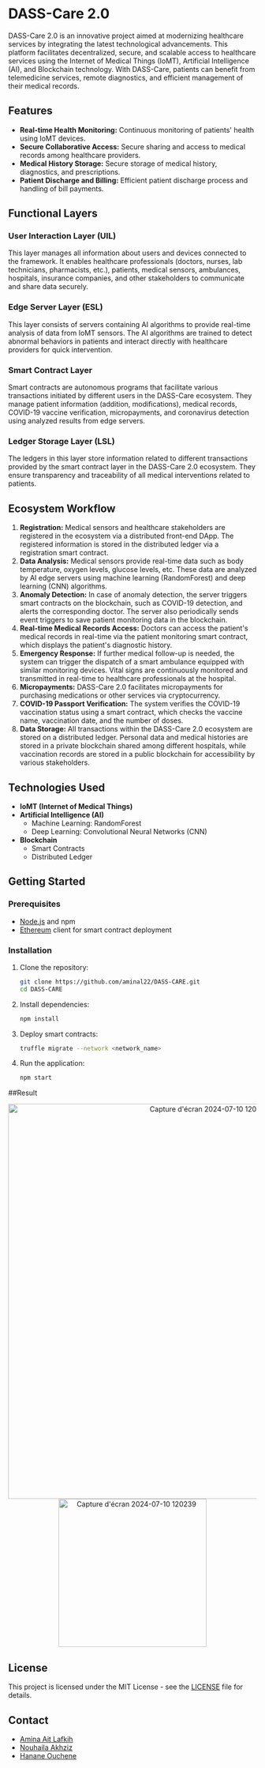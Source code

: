 # DASS-Care 2.0

DASS-Care 2.0 is an innovative project aimed at modernizing healthcare services by integrating the latest technological advancements. This platform facilitates decentralized, secure, and scalable access to healthcare services using the Internet of Medical Things (IoMT), Artificial Intelligence (AI), and Blockchain technology. With DASS-Care, patients can benefit from telemedicine services, remote diagnostics, and efficient management of their medical records.

## Features

- **Real-time Health Monitoring:** Continuous monitoring of patients' health using IoMT devices.
- **Secure Collaborative Access:** Secure sharing and access to medical records among healthcare providers.
- **Medical History Storage:** Secure storage of medical history, diagnostics, and prescriptions.
- **Patient Discharge and Billing:** Efficient patient discharge process and handling of bill payments.

## Functional Layers

### User Interaction Layer (UIL)
This layer manages all information about users and devices connected to the framework. It enables healthcare professionals (doctors, nurses, lab technicians, pharmacists, etc.), patients, medical sensors, ambulances, hospitals, insurance companies, and other stakeholders to communicate and share data securely.

### Edge Server Layer (ESL)
This layer consists of servers containing AI algorithms to provide real-time analysis of data from IoMT sensors. The AI algorithms are trained to detect abnormal behaviors in patients and interact directly with healthcare providers for quick intervention.

### Smart Contract Layer
Smart contracts are autonomous programs that facilitate various transactions initiated by different users in the DASS-Care ecosystem. They manage patient information (addition, modifications), medical records, COVID-19 vaccine verification, micropayments, and coronavirus detection using analyzed results from edge servers.

### Ledger Storage Layer (LSL)
The ledgers in this layer store information related to different transactions provided by the smart contract layer in the DASS-Care 2.0 ecosystem. They ensure transparency and traceability of all medical interventions related to patients.

## Ecosystem Workflow

1. **Registration:** Medical sensors and healthcare stakeholders are registered in the ecosystem via a distributed front-end DApp. The registered information is stored in the distributed ledger via a registration smart contract.
2. **Data Analysis:** Medical sensors provide real-time data such as body temperature, oxygen levels, glucose levels, etc. These data are analyzed by AI edge servers using machine learning (RandomForest) and deep learning (CNN) algorithms.
3. **Anomaly Detection:** In case of anomaly detection, the server triggers smart contracts on the blockchain, such as COVID-19 detection, and alerts the corresponding doctor. The server also periodically sends event triggers to save patient monitoring data in the blockchain.
4. **Real-time Medical Records Access:** Doctors can access the patient's medical records in real-time via the patient monitoring smart contract, which displays the patient's diagnostic history.
5. **Emergency Response:** If further medical follow-up is needed, the system can trigger the dispatch of a smart ambulance equipped with similar monitoring devices. Vital signs are continuously monitored and transmitted in real-time to healthcare professionals at the hospital.
6. **Micropayments:** DASS-Care 2.0 facilitates micropayments for purchasing medications or other services via cryptocurrency.
7. **COVID-19 Passport Verification:** The system verifies the COVID-19 vaccination status using a smart contract, which checks the vaccine name, vaccination date, and the number of doses.
8. **Data Storage:** All transactions within the DASS-Care 2.0 ecosystem are stored on a distributed ledger. Personal data and medical histories are stored in a private blockchain shared among different hospitals, while vaccination records are stored in a public blockchain for accessibility by various stakeholders.

## Technologies Used

- **IoMT (Internet of Medical Things)**
- **Artificial Intelligence (AI)**
  - Machine Learning: RandomForest
  - Deep Learning: Convolutional Neural Networks (CNN)
- **Blockchain**
  - Smart Contracts
  - Distributed Ledger

## Getting Started

### Prerequisites

- [Node.js](https://nodejs.org/) and npm
- [Ethereum](https://ethereum.org/) client for smart contract deployment

### Installation

1. Clone the repository:
   ```sh
   git clone https://github.com/aminal22/DASS-CARE.git
   cd DASS-CARE
   ```

2. Install dependencies:
   ```sh
   npm install
   ```

3. Deploy smart contracts:
   ```sh
   truffle migrate --network <network_name>
   ```

4. Run the application:
   ```sh
   npm start
   ```
##Result

<p align="center">
  <img src="https://github.com/aminal22/DASS-CARE/assets/114859285/272e667d-60c7-4613-8513-32bd6e701904" alt="Capture d'écran 2024-07-10 120253" width="800">
  <br>
  <img src="https://github.com/aminal22/DASS-CARE/assets/114859285/5bddad6c-ce53-44ec-8de9-d7d347195985" alt="Capture d'écran 2024-07-10 120239" width="300">
</p>


## License

This project is licensed under the MIT License - see the [LICENSE](LICENSE) file for details.

## Contact

- [Amina Ait Lafkih](https://www.linkedin.com/in/amina-ait-lafkih/)
- [Nouhaila Akhziz](https://www.linkedin.com/in/nouhaila-akhziz-14748926b/)
- [Hanane Ouchene](https://www.linkedin.com/in/hanane-ouchene-b1316526b/)
